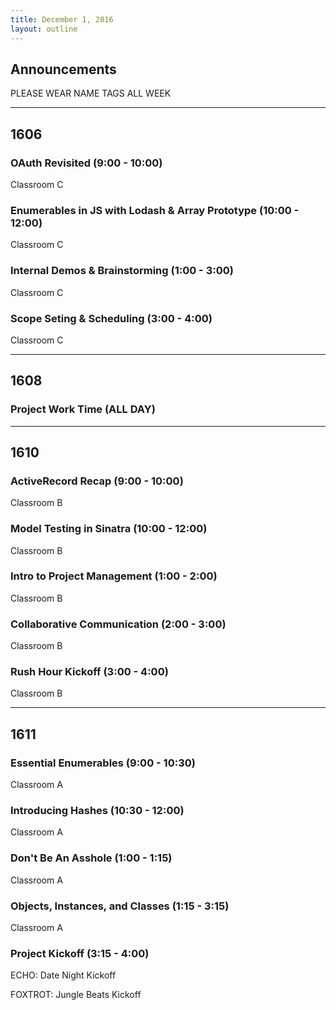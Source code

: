 ```yaml
---
title: December 1, 2016
layout: outline
---
```



## Announcements

PLEASE WEAR NAME TAGS ALL WEEK

***

## 1606

### OAuth Revisited (9:00 - 10:00)

Classroom C

### Enumerables in JS with Lodash & Array Prototype (10:00 - 12:00)

Classroom C

### Internal Demos & Brainstorming (1:00 - 3:00)

Classroom C

### Scope Seting & Scheduling (3:00 - 4:00)

Classroom C

***

## 1608

### Project Work Time (ALL DAY)

***

## 1610

### ActiveRecord Recap (9:00 - 10:00)

Classroom B

### Model Testing in Sinatra (10:00 - 12:00)

Classroom B

### Intro to Project Management (1:00 - 2:00)

Classroom B

### Collaborative Communication (2:00 - 3:00)

Classroom B

### Rush Hour Kickoff (3:00 - 4:00)

Classroom B

***

## 1611

### Essential Enumerables (9:00 - 10:30)

Classroom A

### Introducing Hashes (10:30 - 12:00)

Classroom A

### Don't Be An Asshole (1:00 - 1:15)

Classroom A

### Objects, Instances, and Classes (1:15 - 3:15)

Classroom A

### Project Kickoff (3:15 - 4:00)

ECHO: Date Night Kickoff

FOXTROT: Jungle Beats Kickoff
